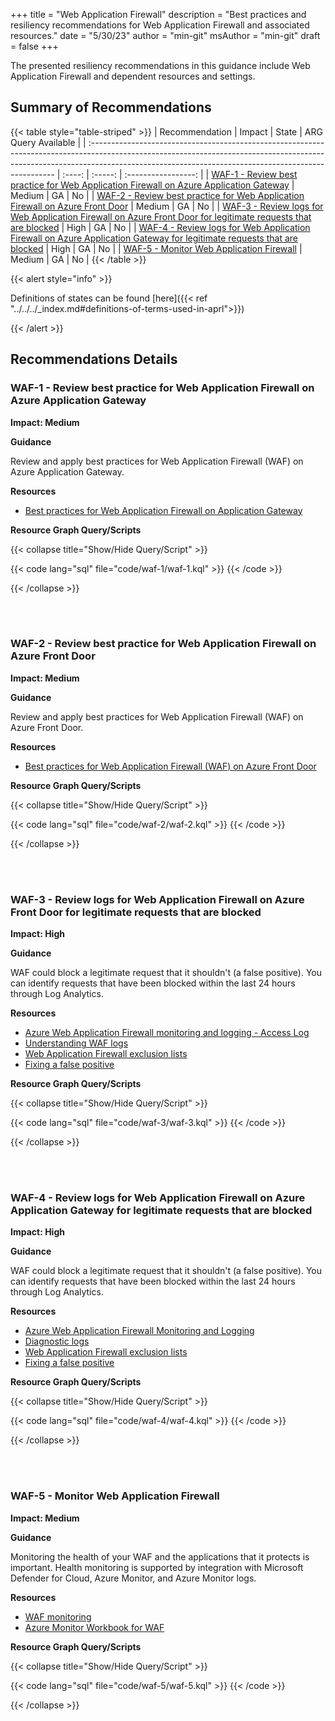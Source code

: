 +++
title = "Web Application Firewall"
description = "Best practices and resiliency recommendations for Web Application Firewall and associated resources."
date = "5/30/23"
author = "min-git"
msAuthor = "min-git"
draft = false
+++

The presented resiliency recommendations in this guidance include Web Application Firewall and dependent resources and settings.

## Summary of Recommendations

{{< table style="table-striped" >}}
| Recommendation | Impact | State | ARG Query Available |
| :--------------------------------------------------------------------------------------------------------------------------------------------------------------------------------------------------------------------------------- | :----: | :-----: | :-----------------: |
| [WAF-1 - Review best practice for Web Application Firewall on Azure Application Gateway](#waf-1---review-best-practice-for-web-application-firewall-on-azure-application-gateway) | Medium | GA | No |
| [WAF-2 - Review best practice for Web Application Firewall on Azure Front Door](#waf-2---review-best-practice-for-web-application-firewall-on-azure-front-door) | Medium | GA | No |
| [WAF-3 - Review logs for Web Application Firewall on Azure Front Door for legitimate requests that are blocked](#waf-3---review-logs-for-web-application-firewall-on-azure-front-door-for-legitimate-requests-that-are-blocked) | High | GA | No |
| [WAF-4 - Review logs for Web Application Firewall on Azure Application Gateway for legitimate requests that are blocked](#waf-4---review-logs-for-web-application-firewall-on-azure-application-gateway-for-legitimate-requests-that-are-blocked) | High | GA | No |
| [WAF-5 - Monitor Web Application Firewall](#waf-5---monitor-web-application-firewall) | Medium | GA | No |
{{< /table >}}

{{< alert style="info" >}}

Definitions of states can be found [here]({{< ref "../../../_index.md#definitions-of-terms-used-in-aprl">}})

{{< /alert >}}

## Recommendations Details

### WAF-1 - Review best practice for Web Application Firewall on Azure Application Gateway

**Impact: Medium**

**Guidance**

Review and apply best practices for Web Application Firewall (WAF) on Azure Application Gateway.

**Resources**

- [Best practices for Web Application Firewall on Application Gateway](https://learn.microsoft.com/azure/web-application-firewall/ag/best-practices)

**Resource Graph Query/Scripts**

{{< collapse title="Show/Hide Query/Script" >}}

{{< code lang="sql" file="code/waf-1/waf-1.kql" >}} {{< /code >}}

{{< /collapse >}}

<br><br>

### WAF-2 - Review best practice for Web Application Firewall on Azure Front Door

**Impact: Medium**

**Guidance**

Review and apply best practices for Web Application Firewall (WAF) on Azure Front Door.

**Resources**

- [Best practices for Web Application Firewall (WAF) on Azure Front Door](https://learn.microsoft.com/azure/web-application-firewall/afds/waf-front-door-best-practices)

**Resource Graph Query/Scripts**

{{< collapse title="Show/Hide Query/Script" >}}

{{< code lang="sql" file="code/waf-2/waf-2.kql" >}} {{< /code >}}

{{< /collapse >}}

<br><br>

### WAF-3 - Review logs for Web Application Firewall on Azure Front Door for legitimate requests that are blocked

**Impact: High**

**Guidance**

WAF could block a legitimate request that it shouldn't (a false positive). You can identify requests that have been blocked within the last 24 hours through Log Analytics.

**Resources**

- [Azure Web Application Firewall monitoring and logging - Access Log](https://learn.microsoft.com/azure/web-application-firewall/afds/waf-front-door-monitor?pivots=front-door-standard-premium#access-logs)
- [Understanding WAF logs](https://learn.microsoft.com/azure/web-application-firewall/afds/waf-front-door-tuning?pivots=front-door-standard-premium#understanding-waf-logs)
- [Web Application Firewall exclusion lists](https://learn.microsoft.com/azure/web-application-firewall/ag/application-gateway-waf-configuration?tabs=portal)
- [Fixing a false positive](https://learn.microsoft.com/azure/web-application-firewall/ag/web-application-firewall-troubleshoot#fixing-false-positives)

**Resource Graph Query/Scripts**

{{< collapse title="Show/Hide Query/Script" >}}

{{< code lang="sql" file="code/waf-3/waf-3.kql" >}} {{< /code >}}

{{< /collapse >}}

<br><br>

### WAF-4 - Review logs for Web Application Firewall on Azure Application Gateway for legitimate requests that are blocked

**Impact: High**

**Guidance**

WAF could block a legitimate request that it shouldn't (a false positive). You can identify requests that have been blocked within the last 24 hours through Log Analytics.

**Resources**

- [Azure Web Application Firewall Monitoring and Logging](https://learn.microsoft.com/azure/web-application-firewall/ag/application-gateway-waf-metrics#logs-and-diagnostics)
- [Diagnostic logs](https://learn.microsoft.com/azure/web-application-firewall/ag/web-application-firewall-logs#diagnostic-logs)
- [Web Application Firewall exclusion lists](https://learn.microsoft.com/azure/web-application-firewall/ag/application-gateway-waf-configuration?tabs=portal)
- [Fixing a false positive](https://learn.microsoft.com/azure/web-application-firewall/ag/web-application-firewall-troubleshoot#fixing-false-positives)

**Resource Graph Query/Scripts**

{{< collapse title="Show/Hide Query/Script" >}}

{{< code lang="sql" file="code/waf-4/waf-4.kql" >}} {{< /code >}}

{{< /collapse >}}

<br><br>

### WAF-5 - Monitor Web Application Firewall

**Impact: Medium**

**Guidance**

Monitoring the health of your WAF and the applications that it protects is important. Health monitoring is supported by integration with Microsoft Defender for Cloud, Azure Monitor, and Azure Monitor logs.

**Resources**

- [WAF monitoring](https://learn.microsoft.com/azure/web-application-firewall/ag/ag-overview#waf-monitoring)
- [Azure Monitor Workbook for WAF](https://github.com/Azure/Azure-Network-Security/tree/master/Azure%20WAF/Workbook%20-%20WAF%20Monitor%20Workbook)

**Resource Graph Query/Scripts**

{{< collapse title="Show/Hide Query/Script" >}}

{{< code lang="sql" file="code/waf-5/waf-5.kql" >}} {{< /code >}}

{{< /collapse >}}

<br><br>
